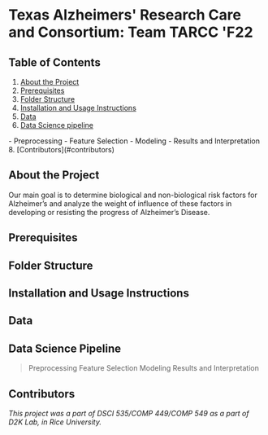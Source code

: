 # Texas Alzheimers' Research Care and Consortium: Team TARCC 'F22

## Table of Contents

1. [About the Project](#about-the-project)
2. [Prerequisites](#prerequisites)
3. [Folder Structure](#folder-structure)
4. [Installation and Usage Instructions](#installation-and-usage-instructions)
5. [Data](#data)
6. [Data Science pipeline](#data-science-pipeline)
<summary>
- Preprocessing
- Feature Selection
- Modeling
- Results and Interpretation </summary>
8. [Contributors](#contributors)

## About the Project
Our main goal is to determine biological and non-biological risk factors for Alzheimer’s and analyze the weight of influence of these factors in developing or resisting the progress of Alzheimer’s Disease.

## Prerequisites

## Folder Structure

## Installation and Usage Instructions

## Data

## Data Science Pipeline
> Preprocessing
> Feature Selection
> Modeling
> Results and Interpretation

## Contributors

*This project was a part of DSCI 535/COMP 449/COMP 549 as a part of D2K Lab, in Rice University.*
